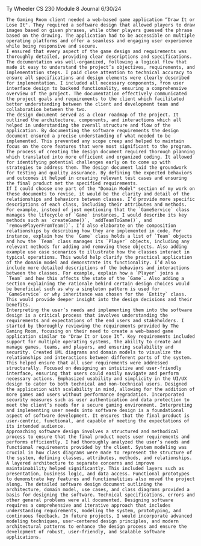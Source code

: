 Ty Wheeler
CS 230
Module 8 Journal
6/30/24

	The Gaming Room client needed a web-based game application “Draw It or Lose It". They required a software design that allowed players to draw images based on given phrases, while other players guessed the phrase based on the drawing. The application had to be accessible on multiple operating platforms and offer a seamless and engaging user experience while being responsive and secure. 
	I ensured that every aspect of the game design and requirements was thoroughly detailed, providing clear descriptions and specifications. The documentation was well-organized, following a logical flow that made it easy to understand the project’s objectives, requirements, and implementation steps. I paid close attention to technical accuracy to ensure all specifications and design elements were clearly described for implementation. I included all necessary components, from user interface design to backend functionality, ensuring a comprehensive overview of the project. The documentation effectively communicated the project goals and requirements to the client which facilitated better understanding between the client and development team and collaboration between the two.
	The design document served as a clear roadmap of the project. It outlined the architecture, components, and interactions which all helped in understanding the overall structure and flow of the application. By documenting the software requirements the design document ensured a precise understanding of what needed to be implemented. This prevented any scope creep and helped to maintain focus on the core features that were most significant to the program. The process of creating the design document required thorough planning which translated into more efficient and organized coding. It allowed for identifying potential challenges early on to come up with strategies to address them. The design document laid the groundwork for testing and quality assurance. By defining the expected behaviors and outcomes it helped in creating relevant test cases and ensuring the final product met the specified requirements.
	If I could choose one part of the "Domain Model" section of my work on these documents to revise, it would be the clarity and detail of the relationships and behaviors between classes. I’d provide more specific descriptions of each class, including their attributes and methods. For example, instead of just mentioning that the `GameService` class manages the lifecycle of `Game` instances, I would describe its key methods such as `createGame()`, `addTeamToGame()`, and `removePlayerFromTeam()`. I’d also elaborate on the composition relationships by describing how they are implemented in code. For instance, explain how the `Game` class holds a list of `Team` objects and how the `Team` class manages its `Player` objects, including any relevant methods for adding and removing these objects. Also adding example use case scenarios to illustrate how the classes interact in typical operations. This would help clarify the practical application of the domain model and demonstrate its functionality. I’d also include more detailed descriptions of the behaviors and interactions between the classes. For example, explain how a `Player` joins a `Team` and how this affects the state of the `Game`. Also adding a section explaining the rationale behind certain design choices would be beneficial such as why a singleton pattern is used for `GameService` or why inheritance was chosen for the `Entity` class. This would provide deeper insight into the design decisions and their benefits.
	Interpreting the user’s needs and implementing them into the software design is a critical process that involves understanding the requirements and expectations of the end users and stakeholders. I started by thoroughly reviewing the requirements provided by The Gaming Room, focusing on their need to create a web-based game application similar to "Draw It or Lose It”. Key requirements included support for multiple operating systems, the ability to create and manage games, teams, and players, and ensuring scalability and security. Created UML diagrams and domain models to visualize the relationships and interactions between different parts of the system. This helped ensure that all user requirements were addressed structurally. Focused on designing an intuitive and user-friendly interface, ensuring that users could easily navigate and perform necessary actions. Emphasized usability and simplicity in the UI/UX design to cater to both technical and non-technical users. Designed the application with scalability in mind, allowing for the addition of more games and users without performance degradation. Incorporated security measures such as user authentication and data protection to meet the client’s needs for a secure gaming environment. Interpreting and implementing user needs into software design is a foundational aspect of software development. It ensures that the final product is user-centric, functional, and capable of meeting the expectations of its intended audience.
	Approaching software design involves a structured and methodical process to ensure that the final product meets user requirements and performs efficiently. I had thoroughly analyzed the user’s needs and functional requirements provided by the client. System modeling was crucial in how class diagrams were made to represent the structure of the system, defining classes, attributes, methods, and relationships. A layered architecture to separate concerns and improve maintainability helped significantly. This included layers such as presentation, business logic, and data access. Functional prototypes to demonstrate key features and functionalities also moved the project along. The detailed software design document outlining the architecture, domain model, use cases, and class diagrams provided a basis for designing the software. Technical specifications, errors and other general problems were all documented. Designing software requires a comprehensive and iterative approach that includes understanding requirements, modeling the system, prototyping, and continuous feedback. In future projects, I would incorporate advanced modeling techniques, user-centered design principles, and modern architectural patterns to enhance the design process and ensure the development of robust, user-friendly, and scalable software applications.
